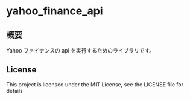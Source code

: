 # yahoo_finance_api

## 概要
Yahoo ファイナンスの api を実行するためのライブラリです。

## License
This project is licensed under the MIT License, see the LICENSE file for details
